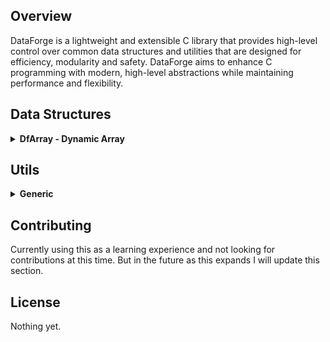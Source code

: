 ## Overview
DataForge is a lightweight and extensible C library that provides high-level control over common data structures and utilities that are designed for efficiency, modularity and safety. DataForge aims to enhance C programming with modern, high-level abstractions while maintaining performance and flexibility.

## Data Structures

<details>
  <summary><strong>DfArray - Dynamic Array</strong></summary>

  ### DfArray
  DfArray is a lightweight, dynamic array that provides high-level and memory safe functionality to standard static C array's.
  
  ### Features
  - **Dynamic resizing**: Automatically expands when elements are added.
  - **Bounds checking**: Prevents out-of-bounds access with safe error handling.
  - **Generic storage**: Supports any data type via `void *` and configurable element sizes.
  - **Push/pop & unshift/shift operations**: Similar to JavaScript arrays.
  - **Functional mapping**: Apply functions to all elements.
  - **Iteration**: Iterate sequentially through all elements.
  
  <details>
    <summary><strong>Usage</strong></summary>
  
  #### Creating and Destroying an Array
  ```c
  DfArray *array = DfArray_Create(sizeof(int), 10);
  DfArray_Destroy(array);
  ```
  
  #### Getting and Setting Elements
  ```c
  int num = 10;
  DfArray_Set(array, 1, &num);
  int retrieved;
  DfArray_Get(array, 1, &retrieved);
  printf("Retrieved value: %d\n", retrieved);
  ```
  
  #### Adding and Removing Elements
  ```c
  int value = 42;
  DfArray_Push(array, &value);
  int popped;
  DfArray_Pop(array, &popped);
  printf("Popped value: %d\n", popped);
  
  int value2 = 25;
  DfArray_Unshift(array, &value2);
  int shifted;
  DfArray_Shift(array, &shifted);
  printf("Shifted value: %d\n", shifted);
  
  int value3 = 30;
  DfArray_InsertAt(array, 1, &value3);
  int inserted;
  DfArray_Get(array, 1, &inserted);
  printf("Inserted value: %d\n", inserted);
  DfArray_RemoveAt(array, 1);
  ```
  #### Iteration
  ```c
  DfArray *array = DfArray_Create(sizeof(int), 3);
  int nums[] = {10, 20, 30};
  for(int i = 0; i < 3; i++){
    DfArray_Push(array, &nums[i]);
  }

  Iterator it = DfArray_Iterator_Create(array);
  while(it.has_next(&it)){
    printf("Value: %d", *(int *)it.next(&it));
  };

  Iterator_Destroy(&it);
  DfArray_Destroy(array);
  ```
  
  #### Applying a Function to All Elements
  ```c
  void printInt(void *item) {
      printf("%d\n", *(int *)item);
  }
  DfArray_Map(array, printInt);
  ```
  </details>

  <details>
    <summary><strong>API Reference</strong></summary>
    
  #### `DfArray* DfArray_Create(size_t elem_size, size_t initial_capacity)`
  Allocates a new dynamic array.
  
  #### `void DfArray_Destroy(DfArray* array)`
  Frees memory associated with the array.
  
  #### `void DfArray_Push(DfArray* array, void *value)`
  Adds an element to the end, resizing if needed.
  
  #### `void DfArray_Pop(DfArray* array, void *dest)`
  Removes and retrieves the last element.
  
  #### `void DfArray_Unshift(DfArray* array, void *value)`
  Adds an element to the front, resizing if needed.
  
  #### `void DfArray_Shift(DfArray* array, void *dest)`
  Removes and retrieves the first element.
  
  #### `void DfArray_Set(DfArray* array, size_t index, void *value)`
  Updates a given element at a specified index.
  
  #### `void DfArray_Get(DfArray* array, size_t index, void *dest)`
  Retrieves an element with bounds checking.
  
  #### `void DfArray_InsertAt(DfArray* array, size_t index, void *value)`
  Inserts an element at a specified index and shifts following elements to the right.
  
  #### `void DfArray_RemoveAt(DfArray* array, size_t index)`
  Removes an element at a specified index and shifts following elements to the left.
  
  #### `void DfArray_Map(DfArray *array, void (*func)(void *))`
  Applies a function to each element.

  #### `Iterator DfArray_Iterator_Create(DfArray *array)`
  Creates an iterator for a dynamic array.
  
  #### `int DfArray_Iterator_Has_Next(Iterator *it)`
  Checks if there is a value to iterate over.
  
  #### `void *DfArray_Iterator_Next(Iterator *it)`
  Iterates over the next value in the array.
  
  </details>  
</details>

## Utils

<details>
  <summary><strong>Generic</strong></summary>

  ### `void *DfMap(Iterator *it, void *(*func)(void *element))`
  DfMap takes an iterator and a function pointer as arguments. It iterates over any data structure and apply's a function to each element, then returns a new data structure      containing the modified elements.

  ### Usage
  ```c
  DfArray *array = DfArray_Create(sizeof(int), 3);
  int nums[] = {10, 20, 30};
  for(int i = 0; i < 3; i++){
    DfArray_Push(array, &nums[i]);
  }

  void *double_element(void *element) {
    int *value = (int *)element;
    int *modified_value = malloc(sizeof(int));
    *modified_value = (*value) * 2;
    return modified_value;
  }

  Iterator it = DfArray_Iterator_Create(array);

  // cast returned data structure to an int
  int *new_array = (int *)DfMap(it, double_element);
  ```
  
  
</details>

## Contributing
Currently using this as a learning experience and not looking for contributions at this time. But in the future as this expands I will update this section.

## License
Nothing yet.

